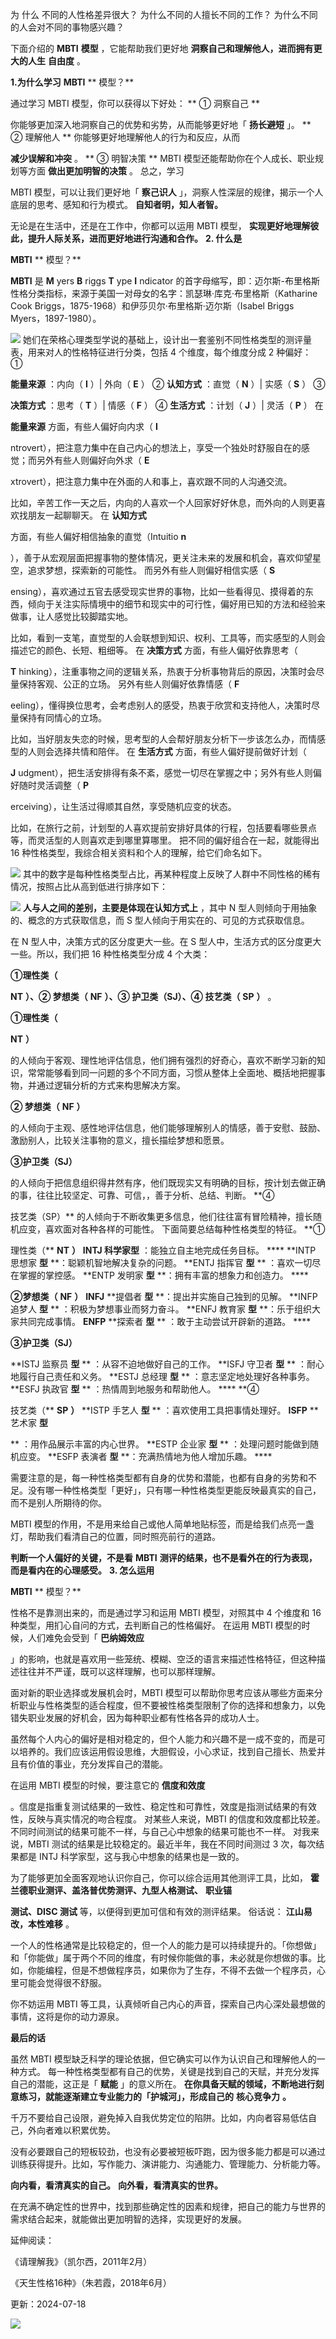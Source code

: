 为  什么  不同的人性格差异很大？  为什么不同的人擅长不同的工作？  为什么不同的人会对不同的事物感兴趣？

下面介绍的 **MBTI** **模型** ，它能帮助我们更好地 **洞察自己和理解他人，进而拥有更大的人生** **自由度** 。  

**1.为什么学习** **MBTI** ** 模型？**

通过学习 MBTI 模型，你可以获得以下好处：  ** ① 洞察自己  **

你能够更加深入地洞察自己的优势和劣势，从而能够更好地「 **扬长避短** 」。  ** ② 理解他人  ** 你能够更好地理解他人的行为和反应，从而

**减少误解和冲突** 。  ** ③ 明智决策  ** MBTI 模型还能帮助你在个人成长、职业规划等方面 **做出更加明智的决策** 。  总之，学习

MBTI 模型，可以让我们更好地「 **察己识人** 」，洞察人性深层的规律，揭示一个人底层的思考、感知和行为模式。  **自知者明，知人者智。**

无论是在生活中，还是在工作中，你都可以运用 MBTI 模型， **实现更好地理解彼此，提升人际关系，进而更好地进行沟通和合作。** **2. 什么是**

**MBTI** ** 模型？**

**MBTI** 是 **M** yers **B** riggs **T** ype **I** ndicator 的首字母缩写，即：迈尔斯-布里格斯性格分类指标，来源于美国一对母女的名字：凯瑟琳·库克·布里格斯（Katharine Cook Briggs，1875-1968）和伊莎贝尔·布里格斯·迈尔斯（Isabel Briggs Myers，1897-1980）。

![](https://mmbiz.qpic.cn/mmbiz_png/giaycic3UNwo3LiaPMyacBZSZ9G4StDvAaHOPoLWOGmsEUbKWSTicJZKBzYaicAlJhUAIp11T4OtNePOezaUYeuUvQA/640?wx_fmt=png) 她们在荣格心理类型学说的基础上，设计出一套鉴别不同性格类型的测评量表，用来对人的性格特征进行分类，包括 4 个维度，每个维度分成 2 种偏好：  ①

**能量来源** ：内向（ **I** ）| 外向（ **E** ）  ② **认知方式** ：直觉（ **N** ）| 实感（ **S** ）  ③

**决策方式** ：思考（ **T** ）| 情感（ **F** ）  ④ **生活方式** ：计划（ **J** ）| 灵活（ **P** ）  在

**能量来源** 方面，有些人偏好向内求（ **I**

ntrovert），把注意力集中在自己内心的想法上，享受一个独处时舒服自在的感觉；而另外有些人则偏好向外求（ **E**

xtrovert），把注意力集中在外面的人和事上，喜欢跟不同的人沟通交流。

比如，辛苦工作一天之后，内向的人喜欢一个人回家好好休息，而外向的人则更喜欢找朋友一起聊聊天。  在 **认知方式**

方面，有些人偏好相信抽象的直觉（Intuitio **n**

），善于从宏观层面把握事物的整体情况，更关注未来的发展和机会，喜欢仰望星空，追求梦想，探索新的可能性。  而另外有些人则偏好相信实感（ **S**

ensing），喜欢通过五官去感受现实世界的事物，比如一些看得见、摸得着的东西，倾向于关注实际情境中的细节和现实中的可行性，偏好用已知的方法和经验来做事，让人感觉比较脚踏实地。

比如，看到一支笔，直觉型的人会联想到知识、权利、工具等，而实感型的人则会描述它的颜色、长短、粗细等。  在 **决策方式** 方面，有些人偏好依靠思考（

**T** hinking），注重事物之间的逻辑关系，热衷于分析事物背后的原因，决策时会尽量保持客观、公正的立场。  另外有些人则偏好依靠情感（ **F**

eeling），懂得换位思考，会考虑别人的感受，热衷于欣赏和支持他人，决策时尽量保持有同情心的立场。

比如，当好朋友失恋的时候，思考型的人会帮好朋友分析下一步该怎么办，而情感型的人则会选择共情和陪伴。  在 **生活方式** 方面，有些人偏好提前做好计划（

**J** udgment），把生活安排得有条不紊，感觉一切尽在掌握之中；另外有些人则偏好随时灵活调整（ **P**

erceiving），让生活过得顺其自然，享受随机应变的状态。

比如，在旅行之前，计划型的人喜欢提前安排好具体的行程，包括要看哪些景点等，而灵活型的人则喜欢走到哪里算哪里。  把不同的偏好组合在一起，就能得出 16 种性格类型，我综合相关资料和个人的理解，给它们命名如下。

![](https://mmbiz.qpic.cn/mmbiz_png/giaycic3UNwo32Y6XuzjmGLBDolK90dPvPGicny0gR77BjNZqZD7eycPsb5xwfMIuV0PgeQtovmRvqxUT2zbHhKaw/640?wx_fmt=png) 其中的数字是每种性格类型占比，再某种程度上反映了人群中不同性格的稀有情况，按照占比从高到低进行排序如下：

![](https://mmbiz.qpic.cn/mmbiz_png/giaycic3UNwo3LiaPMyacBZSZ9G4StDvAaHbFcl87HzsDPTVTTRtRykD1JAoFUiaeOqfgyOQHKMDIe6MNlWkCjFhcA/640?wx_fmt=png) **人与人之间的差别，主要是体现在认知方式上** ，其中 N 型人则倾向于用抽象的、概念的方式获取信息，而 S 型人倾向于用实在的、可见的方式获取信息。

在 N 型人中，决策方式的区分度更大一些。在 S 型人中，生活方式的区分度更大一些。所以，我们把 16 种性格类型分成 4 个大类：

**①理性类（**

**NT** **）、② 梦想类（** **NF** **）、③ 护卫类（SJ）、④ 技艺类（** **SP** **）** 。 

**①理性类（**

**NT** **）**

的人倾向于客观、理性地评估信息，他们拥有强烈的好奇心，喜欢不断学习新的知识，常常能够看到同一问题的多个不同方面，习惯从整体上全面地、概括地把握事物，并通过逻辑分析的方式来构思解决方案。

**② 梦想类（** **NF** **）**

的人倾向于主观、感性地评估信息，他们能够理解别人的情感，善于安慰、鼓励、激励别人，比较关注事物的意义，擅长描绘梦想和愿景。 

**③护卫类（SJ）**

的人倾向于把信息组织得井然有序，他们既现实又有明确的目标，按计划去做正确的事，往往比较坚定、可靠、可信，，善于分析、总结、判断。  **④

技艺类（SP）** 的人倾向于不断收集更多信息，他们往往富有冒险精神，擅长随机应变，喜欢面对各种各样的可能性。  下面简要总结每种性格类型的特征。  **①

理性类（** **NT** **）** **INTJ 科学家型** ：能独立自主地完成任务目标。 **** **INTP 思想家 **型** **：聪颖机智地解决复杂的问题。  **ENTJ 指挥官 **型** ** ：喜欢一切尽在掌握的掌控感。  **ENTP 发明家 **型** **：拥有丰富的想象力和创造力。 ****

**②梦想类（** **NF** **）** **INFJ** **提倡者 **型** **：提出并实施自己独到的见解。  **INFP 追梦人 **型** ** ：积极为梦想事业而努力奋斗。  **ENFJ 教育家 **型** **：乐于组织大家共同完成事情。  **ENFP** **探索者 **型** ** ：敢于主动尝试开辟新的道路。 ****

**③护卫类（SJ）**

**ISTJ 监察员 **型** ** ：从容不迫地做好自己的工作。  **ISFJ 守卫者 **型** ** ：耐心地履行自己责任和义务。  **ESTJ 总经理 **型** ** ：意志坚定地处理好各种事务。  **ESFJ 执政官 **型** ** ：热情周到地服务和帮助他人。 **** **④

技艺类（** **SP** **）** **ISTP 手艺人 **型** ** ：喜欢使用工具把事情处理好。  **ISFP** **艺术家 **型**

** ：用作品展示丰富的内心世界。  **ESTP 企业家 **型** ** ：处理问题时能做到随机应变。  **ESFP 表演者 **型** **：充满热情地为他人增加乐趣。 ****

需要注意的是，每一种性格类型都有自身的优势和潜能，也都有自身的劣势和不足。没有哪一种性格类型「更好」，只有哪一种性格类型更能反映最真实的自己，而不是别人所期待的你。

MBTI 模型的作用，不是用来给自己或他人简单地贴标签，而是给我们点亮一盏灯，帮助我们看清自己的位置，同时照亮前行的道路。

**判断一个人偏好的关键，不是看** **MBTI** **测评的结果，也不是看外在的行为表现，而是看内在的心理感受。** **3. 怎么运用**

**MBTI** ** 模型？**

性格不是靠测出来的，而是通过学习和运用 MBTI 模型，对照其中 4 个维度和 16 种类型，用扪心自问的方式，去判断自己的性格偏好。  在运用 MBTI 模型的时候，人们难免会受到「 **巴纳姆效应**

」的影响，也就是喜欢用一些笼统、模糊、空泛的语言来描述性格特征，但这种描述往往并不严谨，既可以这样理解，也可以那样理解。

面对新的职业选择或发展机会时，MBTI 模型可以帮助你思考应该从哪些方面来分析职业与性格类型的适合程度，但不要被性格类型限制了你的选择和想象力，以免错失职业发展的好机会，因为每种职业都有性格各异的成功人士。

虽然每个人内心的偏好是相对稳定的，但个人能力和兴趣不是一成不变的，而是可以培养的。我们应该运用假设思维，大胆假设，小心求证，找到自己擅长、热爱并且有价值的事业，充分发挥自己的潜能。

在运用 MBTI 模型的时候，要注意它的 **信度和效度**

。信度是指重复测试结果的一致性、稳定性和可靠性，效度是指测试结果的有效性，反映与真实情况的吻合程度。  对某些人来说，MBTI 的信度和效度都比较差。不同时间测试的结果可能不一样，与自己心中想象的结果可能也不一样。  对我来说，MBTI 测试的结果是比较稳定的。最近半年，我在不同时间测过 3 次，每次结果都是 INTJ 科学家型，这与我心中想象的结果也是一致的。

为了能够更加全面客观地认识你自己，你可以综合运用其他测评工具，比如， **霍兰德职业测评、盖洛普优势测评、九型人格测试、** **职业锚**

**测试、DISC 测试** 等，以便得到更加可信和有效的测评结果。  俗话说： **江山易改，本性难移** 。

一个人的性格通常是比较稳定的，但一个人的能力是可以持续提升的。「你想做」和「你能做」属于两个不同的维度，有时候你能做的事，未必就是你想做的事。比如，你能编程，但是不想做程序员，如果你为了生存，不得不去做一个程序员，心里可能会觉得很不舒服。

你不妨运用 MBTI 等工具，认真倾听自己内心的声音，探索自己内心深处最想做的事情，这将是你的动力源泉。  

**最后的话**

 

虽然 MBTI 模型缺乏科学的理论依据，但它确实可以作为认识自己和理解他人的一种方式。  每一种性格类型都有自己的优势，关键是找到自己的天赋，并充分发挥自己的潜能，这正是「 **赋能** 」的意义所在。  **在你具备天赋的领域，不断地进行刻意练习，就能逐渐建立专业能力的「护城河」，形成自己的** **核心竞争力** **。**

千万不要给自己设限，避免掉入自我优势定位的陷阱。比如，内向者容易低估自己，外向者难以积累优势。

没有必要跟自己的短板较劲，也没有必要被短板吓跑，因为很多能力都是可以通过训练获得提升。比如，写作能力、演讲能力、沟通能力、管理能力、分析能力等。

**向内看，看清真实的自己。** **向外看，看清真实的世界。**

在充满不确定性的世界中，找到那些确定性的因素和规律，把自己的能力与世界的需求结合起来，就能做出更加明智的选择，实现更好的发展。  

延伸阅读：

《请理解我》（凯尔西，2011年2月）  

《天生性格16种》（朱若霞，2018年6月）

更新：2024-07-18

![](https://visitor-badge.laobi.icu/badge?page_id=sjhfx.linji&left_text=PageViews&right_color=%2300589F)